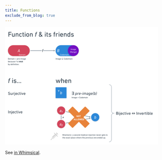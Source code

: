 ```yaml
---
title: Functions
exclude_from_blog: true
---
```


![](functions.png)

See [in Whimsical](https://whimsical.com/functions-NZu5VFEZSYYuDAAWviRzDt).
